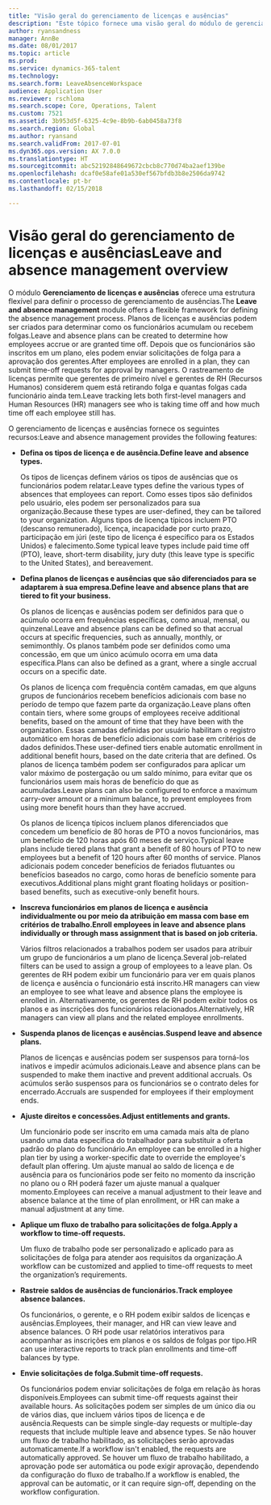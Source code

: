 ```yaml
---
title: "Visão geral do gerenciamento de licenças e ausências"
description: "Este tópico fornece uma visão geral do módulo de gerenciamento de licenças e ausências."
author: ryansandness
manager: AnnBe
ms.date: 08/01/2017
ms.topic: article
ms.prod: 
ms.service: dynamics-365-talent
ms.technology: 
ms.search.form: LeaveAbsenceWorkspace
audience: Application User
ms.reviewer: rschloma
ms.search.scope: Core, Operations, Talent
ms.custom: 7521
ms.assetid: 3b953d5f-6325-4c9e-8b9b-6ab0458a73f8
ms.search.region: Global
ms.author: ryansand
ms.search.validFrom: 2017-07-01
ms.dyn365.ops.version: AX 7.0.0
ms.translationtype: HT
ms.sourcegitcommit: abc52192848649672cbcb8c770d74ba2aef139be
ms.openlocfilehash: dcaf0e58afe01a530ef567bfdb3b8e2506da9742
ms.contentlocale: pt-br
ms.lasthandoff: 02/15/2018

---
```

# <a name="leave-and-absence-management-overview"></a><span data-ttu-id="fbab7-103">Visão geral do gerenciamento de licenças e ausências</span><span class="sxs-lookup"><span data-stu-id="fbab7-103">Leave and absence management overview</span></span>

<span data-ttu-id="fbab7-104">O módulo **Gerenciamento de licenças e ausências** oferece uma estrutura flexível para definir o processo de gerenciamento de ausências.</span><span class="sxs-lookup"><span data-stu-id="fbab7-104">The **Leave and absence management** module offers a flexible framework for defining the absence management process.</span></span> <span data-ttu-id="fbab7-105">Planos de licenças e ausências podem ser criados para determinar como os funcionários acumulam ou recebem folgas.</span><span class="sxs-lookup"><span data-stu-id="fbab7-105">Leave and absence plans can be created to determine how employees accrue or are granted time off.</span></span> <span data-ttu-id="fbab7-106">Depois que os funcionários são inscritos em um plano, eles podem enviar solicitações de folga para a aprovação dos gerentes.</span><span class="sxs-lookup"><span data-stu-id="fbab7-106">After employees are enrolled in a plan, they can submit time-off requests for approval by managers.</span></span> <span data-ttu-id="fbab7-107">O rastreamento de licenças permite que gerentes de primeiro nível e gerentes de RH (Recursos Humanos) considerem quem está retirando folga e quantas folgas cada funcionário ainda tem.</span><span class="sxs-lookup"><span data-stu-id="fbab7-107">Leave tracking lets both first-level managers and Human Resources (HR) managers see who is taking time off and how much time off each employee still has.</span></span>  

<span data-ttu-id="fbab7-108">O gerenciamento de licenças e ausências fornece os seguintes recursos:</span><span class="sxs-lookup"><span data-stu-id="fbab7-108">Leave and absence management provides the following features:</span></span> 

- <span data-ttu-id="fbab7-109">**Defina os tipos de licença e de ausência.**</span><span class="sxs-lookup"><span data-stu-id="fbab7-109">**Define leave and absence types.**</span></span>

    <span data-ttu-id="fbab7-110">Os tipos de licenças definem vários os tipos de ausências que os funcionários podem relatar.</span><span class="sxs-lookup"><span data-stu-id="fbab7-110">Leave types define the various types of absences that employees can report.</span></span> <span data-ttu-id="fbab7-111">Como esses tipos são definidos pelo usuário, eles podem ser personalizados para sua organização.</span><span class="sxs-lookup"><span data-stu-id="fbab7-111">Because these types are user-defined, they can be tailored to your organization.</span></span> <span data-ttu-id="fbab7-112">Alguns tipos de licença típicos incluem PTO (descanso remunerado), licença, incapacidade por curto prazo, participação em júri (este tipo de licença é específico para os Estados Unidos) e falecimento.</span><span class="sxs-lookup"><span data-stu-id="fbab7-112">Some typical leave types include paid time off (PTO), leave, short-term disability, jury duty (this leave type is specific to the United States), and bereavement.</span></span> 

- <span data-ttu-id="fbab7-113">**Defina planos de licenças e ausências que são diferenciados para se adaptarem à sua empresa.**</span><span class="sxs-lookup"><span data-stu-id="fbab7-113">**Define leave and absence plans that are tiered to fit your business.**</span></span>

    <span data-ttu-id="fbab7-114">Os planos de licenças e ausências podem ser definidos para que o acúmulo ocorra em frequências específicas, como anual, mensal, ou quinzenal.</span><span class="sxs-lookup"><span data-stu-id="fbab7-114">Leave and absence plans can be defined so that accrual occurs at specific frequencies, such as annually, monthly, or semimonthly.</span></span> <span data-ttu-id="fbab7-115">Os planos também pode ser definidos como uma concessão, em que um único acúmulo ocorra em uma data específica.</span><span class="sxs-lookup"><span data-stu-id="fbab7-115">Plans can also be defined as a grant, where a single accrual occurs on a specific date.</span></span> 

    <span data-ttu-id="fbab7-116">Os planos de licença com frequência contêm camadas, em que alguns grupos de funcionários recebem benefícios adicionais com base no período de tempo que fazem parte da organização.</span><span class="sxs-lookup"><span data-stu-id="fbab7-116">Leave plans often contain tiers, where some groups of employees receive additional benefits, based on the amount of time that they have been with the organization.</span></span> <span data-ttu-id="fbab7-117">Essas camadas definidas por usuário habilitam o registro automático em horas de benefício adicionais com base em critérios de dados definidos.</span><span class="sxs-lookup"><span data-stu-id="fbab7-117">These user-defined tiers enable automatic enrollment in additional benefit hours, based on the date criteria that are defined.</span></span> <span data-ttu-id="fbab7-118">Os planos de licença também podem ser configurados para aplicar um valor máximo de postergação ou um saldo mínimo, para evitar que os funcionários usem mais horas de benefício do que as acumuladas.</span><span class="sxs-lookup"><span data-stu-id="fbab7-118">Leave plans can also be configured to enforce a maximum carry-over amount or a minimum balance, to prevent employees from using more benefit hours than they have accrued.</span></span> 

    <span data-ttu-id="fbab7-119">Os planos de licença típicos incluem planos diferenciados que concedem um benefício de 80 horas de PTO a novos funcionários, mas um benefício de 120 horas após 60 meses de serviço.</span><span class="sxs-lookup"><span data-stu-id="fbab7-119">Typical leave plans include tiered plans that grant a benefit of 80 hours of PTO to new employees but a benefit of 120 hours after 60 months of service.</span></span> <span data-ttu-id="fbab7-120">Planos adicionais podem conceder benefícios de feriados flutuantes ou benefícios baseados no cargo, como horas de benefício somente para executivos.</span><span class="sxs-lookup"><span data-stu-id="fbab7-120">Additional plans might grant floating holidays or position-based benefits, such as executive-only benefit hours.</span></span>

- <span data-ttu-id="fbab7-121">**Inscreva funcionários em planos de licença e ausência individualmente ou por meio da atribuição em massa com base em critérios de trabalho.**</span><span class="sxs-lookup"><span data-stu-id="fbab7-121">**Enroll employees in leave and absence plans individually or through mass assignment that is based on job criteria.**</span></span>

    <span data-ttu-id="fbab7-122">Vários filtros relacionados a trabalhos podem ser usados para atribuir um grupo de funcionários a um plano de licença.</span><span class="sxs-lookup"><span data-stu-id="fbab7-122">Several job-related filters can be used to assign a group of employees to a leave plan.</span></span> <span data-ttu-id="fbab7-123">Os gerentes de RH podem exibir um funcionário para ver em quais planos de licença e ausência o funcionário está inscrito.</span><span class="sxs-lookup"><span data-stu-id="fbab7-123">HR managers can view an employee to see what leave and absence plans the employee is enrolled in.</span></span> <span data-ttu-id="fbab7-124">Alternativamente, os gerentes de RH podem exibir todos os planos e as inscrições dos funcionários relacionados.</span><span class="sxs-lookup"><span data-stu-id="fbab7-124">Alternatively, HR managers can view all plans and the related employee enrollments.</span></span>

- <span data-ttu-id="fbab7-125">**Suspenda planos de licenças e ausências.**</span><span class="sxs-lookup"><span data-stu-id="fbab7-125">**Suspend leave and absence plans.**</span></span>

    <span data-ttu-id="fbab7-126">Planos de licenças e ausências podem ser suspensos para torná-los inativos e impedir acúmulos adicionais.</span><span class="sxs-lookup"><span data-stu-id="fbab7-126">Leave and absence plans can be suspended to make them inactive and prevent additional accruals.</span></span> <span data-ttu-id="fbab7-127">Os acúmulos serão suspensos para os funcionários se o contrato deles for encerrado.</span><span class="sxs-lookup"><span data-stu-id="fbab7-127">Accruals are suspended for employees if their employment ends.</span></span>  

- <span data-ttu-id="fbab7-128">**Ajuste direitos e concessões.**</span><span class="sxs-lookup"><span data-stu-id="fbab7-128">**Adjust entitlements and grants.**</span></span>

    <span data-ttu-id="fbab7-129">Um funcionário pode ser inscrito em uma camada mais alta de plano usando uma data específica do trabalhador para substituir a oferta padrão do plano do funcionário.</span><span class="sxs-lookup"><span data-stu-id="fbab7-129">An employee can be enrolled in a higher plan tier by using a worker-specific date to override the employee's default plan offering.</span></span> <span data-ttu-id="fbab7-130">Um ajuste manual ao saldo de licença e de ausência para os funcionários pode ser feito no momento da inscrição no plano ou o RH poderá fazer um ajuste manual a qualquer momento.</span><span class="sxs-lookup"><span data-stu-id="fbab7-130">Employees can receive a manual adjustment to their leave and absence balance at the time of plan enrollment, or HR can make a manual adjustment at any time.</span></span> 

- <span data-ttu-id="fbab7-131">**Aplique um fluxo de trabalho para solicitações de folga.**</span><span class="sxs-lookup"><span data-stu-id="fbab7-131">**Apply a workflow to time-off requests.**</span></span>

     <span data-ttu-id="fbab7-132">Um fluxo de trabalho pode ser personalizado e aplicado para as solicitações de folga para atender aos requisitos da organização.</span><span class="sxs-lookup"><span data-stu-id="fbab7-132">A workflow can be customized and applied to time-off requests to meet the organization’s requirements.</span></span>  

- <span data-ttu-id="fbab7-133">**Rastreie saldos de ausências de funcionários.**</span><span class="sxs-lookup"><span data-stu-id="fbab7-133">**Track employee absence balances.**</span></span>

    <span data-ttu-id="fbab7-134">Os funcionários, o gerente, e o RH podem exibir saldos de licenças e ausências.</span><span class="sxs-lookup"><span data-stu-id="fbab7-134">Employees, their manager, and HR can view leave and absence balances.</span></span> <span data-ttu-id="fbab7-135">O RH pode usar relatórios interativos para acompanhar as inscrições em planos e os saldos de folgas por tipo.</span><span class="sxs-lookup"><span data-stu-id="fbab7-135">HR can use interactive reports to track plan enrollments and time-off balances by type.</span></span> 

- <span data-ttu-id="fbab7-136">**Envie solicitações de folga.**</span><span class="sxs-lookup"><span data-stu-id="fbab7-136">**Submit time-off requests.**</span></span>

    <span data-ttu-id="fbab7-137">Os funcionários podem enviar solicitações de folga em relação às horas disponíveis.</span><span class="sxs-lookup"><span data-stu-id="fbab7-137">Employees can submit time-off requests against their available hours.</span></span> <span data-ttu-id="fbab7-138">As solicitações podem ser simples de um único dia ou de vários dias, que incluem vários tipos de licença e de ausência.</span><span class="sxs-lookup"><span data-stu-id="fbab7-138">Requests can be simple single-day requests or multiple-day requests that include multiple leave and absence types.</span></span> <span data-ttu-id="fbab7-139">Se não houver um fluxo de trabalho habilitado, as solicitações serão aprovadas automaticamente.</span><span class="sxs-lookup"><span data-stu-id="fbab7-139">If a workflow isn't enabled, the requests are automatically approved.</span></span> <span data-ttu-id="fbab7-140">Se houver um fluxo de trabalho habilitado, a aprovação pode ser automática ou pode exigir aprovação, dependendo da configuração do fluxo de trabalho.</span><span class="sxs-lookup"><span data-stu-id="fbab7-140">If a workflow is enabled, the approval can be automatic, or it can require sign-off, depending on the workflow configuration.</span></span>

